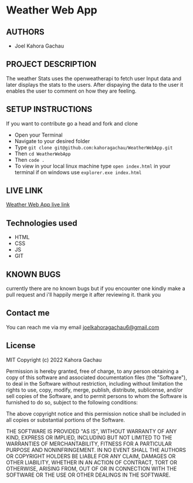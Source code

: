 # Weather Web App

## AUTHORS
- Joel Kahora Gachau

## PROJECT DESCRIPTION
The weather Stats uses the openweatherapi to fetch user Input data and later displays the stats to the users. After dispaying the data to the user it enables the user to comment on how they are feeling.

## SETUP INSTRUCTIONS
If you want to contribute go a head and fork and clone
- Open your Terminal
- Navigate to your desired folder 
- Type `git clone git@github.com:kahoragachau/WeatherWebApp.git`
- Then `cd WeatherWebApp`
- Then `code .`
- To view in your local linux machine type `open index.html` in your terminal if on windows use `explorer.exe index.html`
## LIVE LINK
[Weather Web App live link](https://kahoragachau.github.io/WeatherWebApp/)
## Technologies used
- HTML
- CSS
- JS
- GIT

## KNOWN BUGS
currently there are no known bugs but if you encounter one kindly make a pull request and i'll happily merge it after reviewing it. thank you

## Contact me
You can reach me via my email joelkahoragachau6@gmail.com

## License
MIT Copyright (c) 2022 Kahora Gachau

Permission is hereby granted, free of charge, to any person obtaining a copy of this software and associated documentation files (the "Software"), to deal in the Software without restriction, including without limitation the rights to use, copy, modify, merge, publish, distribute, sublicense, and/or sell copies of the Software, and to permit persons to whom the Software is furnished to do so, subject to the following conditions:

The above copyright notice and this permission notice shall be included in all copies or substantial portions of the Software.

THE SOFTWARE IS PROVIDED "AS IS", WITHOUT WARRANTY OF ANY KIND, EXPRESS OR IMPLIED, INCLUDING BUT NOT LIMITED TO THE WARRANTIES OF MERCHANTABILITY, FITNESS FOR A PARTICULAR PURPOSE AND NONINFRINGEMENT. IN NO EVENT SHALL THE AUTHORS OR COPYRIGHT HOLDERS BE LIABLE FOR ANY CLAIM, DAMAGES OR OTHER LIABILITY, WHETHER IN AN ACTION OF CONTRACT, TORT OR OTHERWISE, ARISING FROM, OUT OF OR IN CONNECTION WITH THE SOFTWARE OR THE USE OR OTHER DEALINGS IN THE SOFTWARE.
